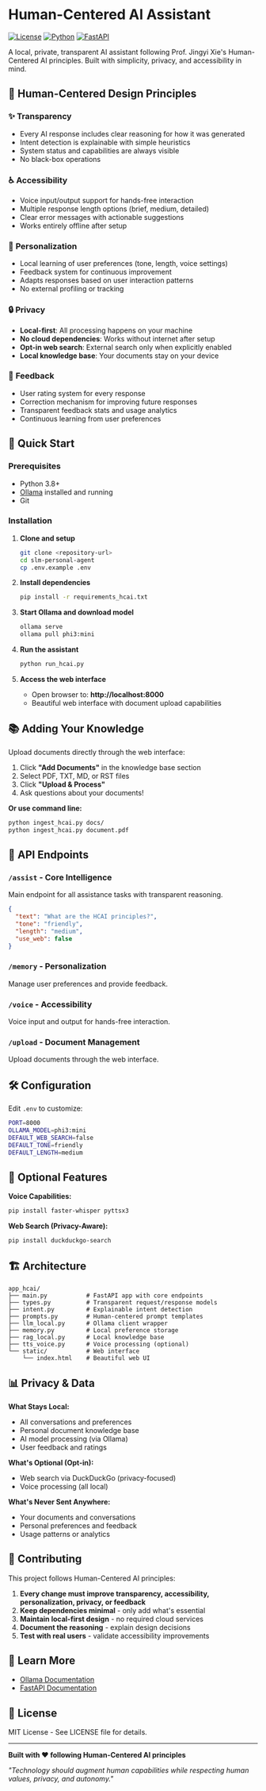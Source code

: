 # Human-Centered AI Assistant

[![License](https://img.shields.io/badge/License-MIT-blue.svg)](https://opensource.org/licenses/MIT)
[![Python](https://img.shields.io/badge/Python-3.8%2B-blue)](https://www.python.org/)
[![FastAPI](https://img.shields.io/badge/FastAPI-0.104%2B-green)](https://fastapi.tiangolo.com/)

A local, private, transparent AI assistant following Prof. Jingyi Xie's Human-Centered AI principles. Built with simplicity, privacy, and accessibility in mind.

## 🎯 Human-Centered Design Principles

### ✨ **Transparency**
- Every AI response includes clear reasoning for how it was generated
- Intent detection is explainable with simple heuristics
- System status and capabilities are always visible
- No black-box operations

### ♿ **Accessibility** 
- Voice input/output support for hands-free interaction
- Multiple response length options (brief, medium, detailed)
- Clear error messages with actionable suggestions
- Works entirely offline after setup

### 🧠 **Personalization**
- Local learning of user preferences (tone, length, voice settings)
- Feedback system for continuous improvement
- Adapts responses based on user interaction patterns
- No external profiling or tracking

### 🔒 **Privacy**
- **Local-first**: All processing happens on your machine
- **No cloud dependencies**: Works without internet after setup
- **Opt-in web search**: External search only when explicitly enabled
- **Local knowledge base**: Your documents stay on your device

### 🔄 **Feedback**
- User rating system for every response
- Correction mechanism for improving future responses
- Transparent feedback stats and usage analytics
- Continuous learning from user preferences

## 🚀 Quick Start

### Prerequisites
- Python 3.8+
- [Ollama](https://ollama.ai) installed and running
- Git

### Installation

1. **Clone and setup**
   ```bash
   git clone <repository-url>
   cd slm-personal-agent
   cp .env.example .env
   ```

2. **Install dependencies**
   ```bash
   pip install -r requirements_hcai.txt
   ```

3. **Start Ollama and download model**
   ```bash
   ollama serve
   ollama pull phi3:mini
   ```

4. **Run the assistant**
   ```bash
   python run_hcai.py
   ```

5. **Access the web interface**
   - Open browser to: **http://localhost:8000**
   - Beautiful web interface with document upload capabilities

## 📚 Adding Your Knowledge

Upload documents directly through the web interface:

1. Click **"Add Documents"** in the knowledge base section
2. Select PDF, TXT, MD, or RST files
3. Click **"Upload & Process"**
4. Ask questions about your documents!

**Or use command line:**
```bash
python ingest_hcai.py docs/
python ingest_hcai.py document.pdf
```

## 🔌 API Endpoints

### `/assist` - Core Intelligence
Main endpoint for all assistance tasks with transparent reasoning.

```json
{
  "text": "What are the HCAI principles?",
  "tone": "friendly",
  "length": "medium",
  "use_web": false
}
```

### `/memory` - Personalization
Manage user preferences and provide feedback.

### `/voice` - Accessibility
Voice input and output for hands-free interaction.

### `/upload` - Document Management
Upload documents through the web interface.

## 🛠 Configuration

Edit `.env` to customize:

```bash
PORT=8000
OLLAMA_MODEL=phi3:mini
DEFAULT_WEB_SEARCH=false
DEFAULT_TONE=friendly
DEFAULT_LENGTH=medium
```

## 🧪 Optional Features

**Voice Capabilities:**
```bash
pip install faster-whisper pyttsx3
```

**Web Search (Privacy-Aware):**
```bash
pip install duckduckgo-search
```

## 🏗 Architecture

```
app_hcai/
├── main.py           # FastAPI app with core endpoints
├── types.py          # Transparent request/response models  
├── intent.py         # Explainable intent detection
├── prompts.py        # Human-centered prompt templates
├── llm_local.py      # Ollama client wrapper
├── memory.py         # Local preference storage
├── rag_local.py      # Local knowledge base
├── tts_voice.py      # Voice processing (optional)
└── static/           # Web interface
    └── index.html    # Beautiful web UI
```

## 📊 Privacy & Data

**What Stays Local:**
- All conversations and preferences
- Personal document knowledge base  
- AI model processing (via Ollama)
- User feedback and ratings

**What's Optional (Opt-in):**
- Web search via DuckDuckGo (privacy-focused)
- Voice processing (all local)

**What's Never Sent Anywhere:**
- Your documents and conversations
- Personal preferences and feedback
- Usage patterns or analytics

## 🤝 Contributing

This project follows Human-Centered AI principles:

1. **Every change must improve transparency, accessibility, personalization, privacy, or feedback**
2. **Keep dependencies minimal** - only add what's essential
3. **Maintain local-first design** - no required cloud services
4. **Document the reasoning** - explain design decisions
5. **Test with real users** - validate accessibility improvements

## 📖 Learn More

- [Ollama Documentation](https://ollama.ai/docs)
- [FastAPI Documentation](https://fastapi.tiangolo.com)

## 📜 License

MIT License - See LICENSE file for details.

---

**Built with ❤️ following Human-Centered AI principles**

*"Technology should augment human capabilities while respecting human values, privacy, and autonomy."*
